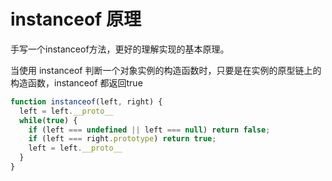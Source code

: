 # instanceof 原理


手写一个instanceof方法，更好的理解实现的基本原理。

当使用 instanceof 判断一个对象实例的构造函数时，只要是在实例的原型链上的构造函数，instanceof 都返回true

```js
function instanceof(left, right) {
  left = left.__proto__
  while(true) {
    if (left === undefined || left === null) return false;
    if (left === right.prototype) return true;
    left = left.__proto__
  }
}
```